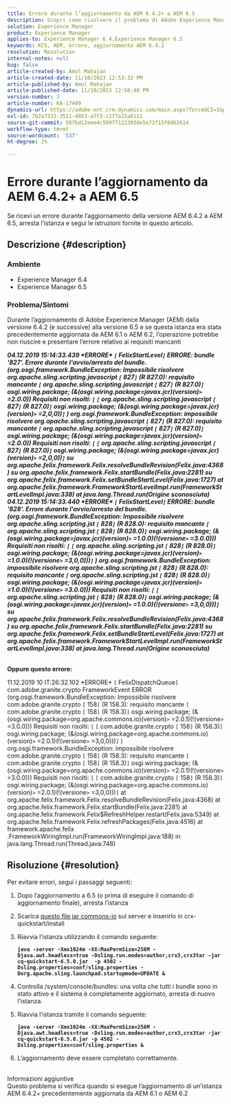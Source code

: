 ```yaml
---
title: Errore durante l’aggiornamento da AEM 6.4.2+ a AEM 6.5
description: Scopri come risolvere il problema di Adobe Experience Manager in cui si verifica un errore durante l’aggiornamento della versione da 6.4.2 a 6.5 dell’AEM.
solution: Experience Manager
product: Experience Manager
applies-to: Experience Manager 6.4,Experience Manager 6.5
keywords: KCS, AEM, errore, aggiornamento AEM 6.4.2
resolution: Resolution
internal-notes: null
bug: false
article-created-by: Amol Mahajan
article-created-date: 11/10/2023 12:53:32 PM
article-published-by: Amol Mahajan
article-published-date: 11/10/2023 12:58:40 PM
version-number: 3
article-number: KA-17489
dynamics-url: https://adobe-ent.crm.dynamics.com/main.aspx?forceUCI=1&pagetype=entityrecord&etn=knowledgearticle&id=b6cbe324-c87f-ee11-8179-6045bd006b25
exl-id: 7b2a7332-3511-4053-a7f3-c2f7a15a6111
source-git-commit: 587bd12eee4c59977122393de5e73f15f6062614
workflow-type: tm+mt
source-wordcount: '537'
ht-degree: 2%

---
```


# Errore durante l’aggiornamento da AEM 6.4.2+ a AEM 6.5


Se ricevi un errore durante l’aggiornamento della versione AEM 6.4.2 a AEM 6.5, arresta l’istanza e segui le istruzioni fornite in questo articolo.

## Descrizione {#description}


### <b>Ambiente</b>

- Experience Manager 6.4
- Experience Manager 6.5


### <b>Problema/Sintomi</b>

Durante l’aggiornamento di Adobe Experience Manager (AEM) dalla versione 6.4.2 (e successive) alla versione 6.5 e se questa istanza era stata precedentemente aggiornata da AEM 6.1 o AEM 6.2, l’operazione potrebbe non riuscire e presentare l’errore relativo ai requisiti mancanti

<b>*04.12.2019 15:14:33.439 \*ERRORE\* `[` FelixStartLevel`]`  ERRORE: bundle &#39;827&#39;. Errore durante l&#39;avvio/arresto del bundle. (org.osgi.framework.BundleException: Impossibile risolvere org.apache.sling.scripting.javascript `[` 827`]` (R 827.0): requisito mancante `[` org.apache.sling.scripting.javascript `[` 827`]` (R 827.0)`]`  osgi.wiring.package; (&amp;(osgi.wiring.package=javax.jcr)(version)`>` =2.0.0)) Requisiti non risolti: `[` `[` org.apache.sling.scripting.javascript `[` 827`]` (R 827.0)`]`  osgi.wiring.package; (&amp;(osgi.wiring.package=javax.jcr)(version)`>` =2,0,0))`]` )*
*org.osgi.framework.BundleException: impossibile risolvere org.apache.sling.scripting.javascript `[` 827`]` (R 827.0): requisito mancante `[` org.apache.sling.scripting.javascript `[` 827`]` (R 827.0)`]`  osgi.wiring.package; (&amp;(osgi.wiring.package=javax.jcr)(version)`>` =2.0.0)) Requisiti non risolti: `[` `[` org.apache.sling.scripting.javascript `[` 827`]` (R 827.0)`]`  osgi.wiring.package; (&amp;(osgi.wiring.package=javax.jcr)(version)`>` =2,0,0))`]`*
*su org.apache.felix.framework.Felix.resolveBundleRevision(Felix.java:4368)*
*su org.apache.felix.framework.Felix.startBundle(Felix.java:2281)*
*su org.apache.felix.framework.Felix.setBundleStartLevel(Felix.java:1727)*
*at org.apache.felix.framework.FrameworkStartLevelImpl.run(FrameworkStartLevelImpl.java:338)*
*at java.lang.Thread.run(Origine sconosciuta)*
*04.12.2019 15:14:33.440 \*ERRORE\* `[` FelixStartLevel`]`  ERRORE: bundle &#39;828&#39;. Errore durante l&#39;avvio/arresto del bundle. (org.osgi.framework.BundleException: Impossibile risolvere org.apache.sling.scripting.jst `[` 828`]` (R 828.0): requisito mancante `[` org.apache.sling.scripting.jst `[` 828`]` (R 828.0)`]`  osgi.wiring.package; (&amp;(osgi.wiring.package=javax.jcr)(version)`>` =1.0.0)(!(versione`>` =3.0.0))) Requisiti non risolti: `[` `[` org.apache.sling.scripting.jst `[` 828`]` (R 828.0)`]`  osgi.wiring.package; (&amp;(osgi.wiring.package=javax.jcr)(version)`>` =1.0.0)(!(versione`>` =3,0,0)))`]` )*
*org.osgi.framework.BundleException: impossibile risolvere org.apache.sling.scripting.jst `[` 828`]` (R 828.0): requisito mancante `[` org.apache.sling.scripting.jst `[` 828`]` (R 828.0)`]`  osgi.wiring.package; (&amp;(osgi.wiring.package=javax.jcr)(version)`>` =1.0.0)(!(versione`>` =3.0.0))) Requisiti non risolti: `[` `[` org.apache.sling.scripting.jst `[` 828`]` (R 828.0)`]`  osgi.wiring.package; (&amp;(osgi.wiring.package=javax.jcr)(version)`>` =1.0.0)(!(versione`>` =3,0,0)))`]`*
*su org.apache.felix.framework.Felix.resolveBundleRevision(Felix.java:4368)*
*su org.apache.felix.framework.Felix.startBundle(Felix.java:2281)*
*su org.apache.felix.framework.Felix.setBundleStartLevel(Felix.java:1727)*
*at org.apache.felix.framework.FrameworkStartLevelImpl.run(FrameworkStartLevelImpl.java:338)*
*at java.lang.Thread.run(Origine sconosciuta)*

<br>Oppure questo errore:</b>

11.12.2019 10 IT:26:32.102 \*ERRORE\* `[` FelixDispatchQueue`]`  com.adobe.granite.crypto FrameworkEvent ERROR (org.osgi.framework.BundleException: Impossibile risolvere com.adobe.granite.crypto `[` 158`]` (R 158.3): requisito mancante `[` com.adobe.granite.crypto `[` 158`]` (R 158.3)`]`  osgi.wiring.package; (&amp;(osgi.wiring.package=org.apache.commons.io)(version)`>` =2.0.1)(!(versione`>` =3.0.0))) Requisiti non risolti: `[` `[` com.adobe.granite.crypto `[` 158`]` (R 158.3)`]`  osgi.wiring.package; (&amp;(osgi.wiring.package=org.apache.commons.io)(version)`>` =2.0.1)(!(versione`>` =3,0,0)))`]` ) org.osgi.framework.BundleException: impossibile risolvere com.adobe.granite.crypto `[` 158`]` (R 158.3): requisito mancante `[` com.adobe.granite.crypto `[` 158`]` (R 158.3)`]`  osgi.wiring.package; (&amp;(osgi.wiring.package=org.apache.commons.io)(version)`>` =2.0.1)(!(versione`>` =3.0.0))) Requisiti non risolti: `[` `[` com.adobe.granite.crypto `[` 158`]` (R 158.3)`]`  osgi.wiring.package; (&amp;(osgi.wiring.package=org.apache.commons.io)(version)`>` =2.0.1)(!(versione`>` =3,0,0)))`]`
at org.apache.felix.framework.Felix.resolveBundleRevision(Felix.java:4368) at org.apache.felix.framework.Felix.startBundle(Felix.java:2281) at org.apache.felix.framework.Felix$RefreshHelper.restart(Felix.java:5349) at org.apache.felix.framework.Felix.refreshPackages(Felix.java:4516) at framework.apache.felix .FrameworkWiringImpl.run(FrameworkWiringImpl.java:188) in java.lang.Thread.run(Thread.java:748)


## Risoluzione {#resolution}

Per evitare errori, segui i passaggi seguenti:
1. Dopo l’aggiornamento a 6.5 (o prima di eseguire il comando di aggiornamento finale), arresta l’istanza
2. Scarica [questo file jar commons-io](https://repo1.maven.org/maven2/commons-io/commons-io/2.6/commons-io-2.6.jar) sul server e inserirlo in crx-quickstart/install
3. Riavvia l’istanza utilizzando il comando seguente:

   <b>`java -server -Xmx1024m -XX:MaxPermSize=256M -Djava.awt.headless=true -Dsling.run.modes=author,crx3,crx3tar -jar cq-quickstart-6.5.0.jar  -p 4502 -Dsling.properties=conf/sling.properties -Dorg.apache.sling.launchpad.startupmode=UPDATE &`</b>
4. Controlla /system/console/bundles: una volta che tutti i bundle sono in stato attivo e il sistema è completamente aggiornato, arresta di nuovo l’istanza.
5. Riavvia l’istanza tramite il comando seguente:

   <b>`java -server -Xmx1024m -XX:MaxPermSize=256M -Djava.awt.headless=true -Dsling.run.modes=author,crx3,crx3tar -jar cq-quickstart-6.5.0.jar -p 4502 -Dsling.properties=conf/sling.properties &`</b>
6. L’aggiornamento deve essere completato correttamente.

<br>Informazioni aggiuntive<br>
Questo problema si verifica quando si esegue l’aggiornamento di un’istanza AEM 6.4.2+ precedentemente aggiornata da AEM 6.1 o AEM 6.2
